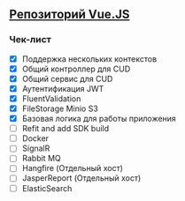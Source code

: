 ## [Репозиторий Vue.JS](https://github.com/IceStormy1/Theater-UI)
### Чек-лист

- [x] Поддержка нескольких контекстов
- [x] Общий контроллер для CUD
- [x] Общий сервис для CUD  
- [x] Аутентификация JWT
- [x] FluentValidation
- [x] FileStorage Minio S3
- [x] Базовая логика для работы приложения
- [ ] Refit and add SDK build
- [ ] Docker
- [ ] SignalR
- [ ] Rabbit MQ
- [ ] Hangfire (Отдельный хост)
- [ ] JasperReport (Отдельный хост)
- [ ] ElasticSearch
